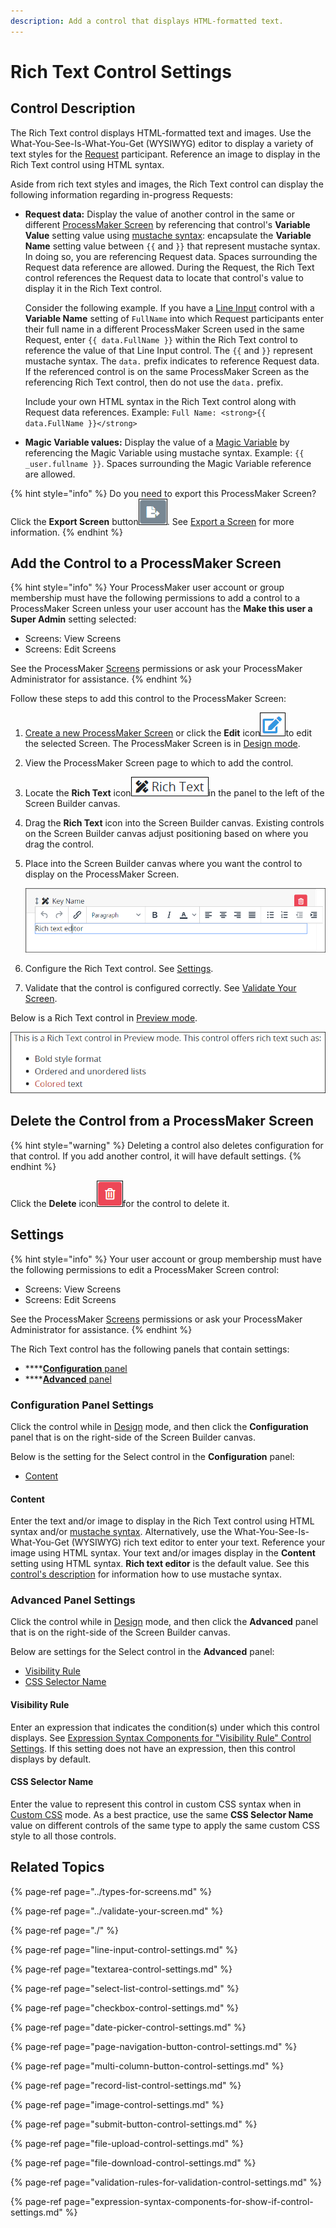 ```yaml
---
description: Add a control that displays HTML-formatted text.
---
```


# Rich Text Control Settings

## Control Description

The Rich Text control displays HTML-formatted text and images. Use the What-You-See-Is-What-You-Get \(WYSIWYG\) editor to display a variety of text styles for the [Request](../../../../using-processmaker/requests/what-is-a-request.md) participant. Reference an image to display in the Rich Text control using HTML syntax.

Aside from rich text styles and images, the Rich Text control can display the following information regarding in-progress Requests:

* **Request data:** Display the value of another control in the same or different [ProcessMaker Screen](../../what-is-a-form.md) by referencing that control's **Variable Value** setting value using [mustache syntax](https://mustache.github.io/mustache.5.html): encapsulate the **Variable Name** setting value between  `{{` and `}}` that represent mustache syntax. In doing so, you are referencing Request data. Spaces surrounding the Request data reference are allowed. During the Request, the Rich Text control references the Request data to locate that control's value to display it in the Rich Text control.

  Consider the following example. If you have a [Line Input](line-input-control-settings.md) control with a **Variable Name** setting of `FullName` into which Request participants enter their full name in a different ProcessMaker Screen used in the same Request, enter `{{ data.FullName }}` within the Rich Text control to reference the value of that Line Input control. The `{{` and `}}` represent mustache syntax. The `data.` prefix indicates to reference Request data. If the referenced control is on the same ProcessMaker Screen as the referencing Rich Text control, then do not use the `data.` prefix.

  Include your own HTML syntax in the Rich Text control along with Request data references. Example: `Full Name: <strong>{{ data.FullName }}</strong>`

* **Magic Variable values:** Display the value of a [Magic Variable](../../../reference-global-variables-in-your-processmaker-assets.md) by referencing the Magic Variable using mustache syntax. Example: `{{ _user.fullname }}`. Spaces surrounding the Magic Variable reference are allowed.

{% hint style="info" %}
Do you need to export this ProcessMaker Screen? Click the **Export Screen** button![](../../../../.gitbook/assets/export-screen-button-screens-builder-processes.png). See [Export a Screen](../../manage-forms/export-a-screen.md#overview) for more information.
{% endhint %}

## Add the Control to a ProcessMaker Screen

{% hint style="info" %}
Your ProcessMaker user account or group membership must have the following permissions to add a control to a ProcessMaker Screen unless your user account has the **Make this user a Super Admin** setting selected:

* Screens: View Screens
* Screens: Edit Screens

See the ProcessMaker [Screens](../../../../processmaker-administration/permission-descriptions-for-users-and-groups.md#screens) permissions or ask your ProcessMaker Administrator for assistance.
{% endhint %}

Follow these steps to add this control to the ProcessMaker Screen:

1. [Create a new ProcessMaker Screen](../../manage-forms/create-a-new-form.md) or click the **Edit** icon![](../../../../.gitbook/assets/edit-icon.png)to edit the selected Screen. The ProcessMaker Screen is in [Design mode](../screens-builder-modes.md#editor-mode).
2. View the ProcessMaker Screen page to which to add the control.
3. Locate the **Rich Text** icon![](../../../../.gitbook/assets/rich-text-control-screens-builder-processes.png)in the panel to the left of the Screen Builder canvas.
4. Drag the **Rich Text** icon into the Screen Builder canvas. Existing controls on the Screen Builder canvas adjust positioning based on where you drag the control.
5. Place into the Screen Builder canvas where you want the control to display on the ProcessMaker Screen.  

   ![](../../../../.gitbook/assets/rich-text-control-placed-screens-builder-processes.png)

6. Configure the Rich Text control. See [Settings](rich-text-control-settings.md#settings).
7. Validate that the control is configured correctly. See [Validate Your Screen](../validate-your-screen.md#validate-a-processmaker-screen).

Below is a Rich Text control in [Preview mode](../screens-builder-modes.md#preview-mode).

![Rich Text control in Preview mode](../../../../.gitbook/assets/rich-text-control-preview-screens-builder-processes.png)

## Delete the Control from a ProcessMaker Screen

{% hint style="warning" %}
Deleting a control also deletes configuration for that control. If you add another control, it will have default settings.
{% endhint %}

Click the **Delete** icon![](../../../../.gitbook/assets/delete-screen-control-screens-builder-processes.png)for the control to delete it.

## Settings

{% hint style="info" %}
Your user account or group membership must have the following permissions to edit a ProcessMaker Screen control:

* Screens: View Screens
* Screens: Edit Screens

See the ProcessMaker [Screens](../../../../processmaker-administration/permission-descriptions-for-users-and-groups.md#screens) permissions or ask your ProcessMaker Administrator for assistance.
{% endhint %}

The Rich Text control has the following panels that contain settings:

* \*\*\*\*[**Configuration** panel](rich-text-control-settings.md#configuration-panel-settings)
* \*\*\*\*[**Advanced** panel](rich-text-control-settings.md#advanced-panel-settings)

### Configuration Panel Settings

Click the control while in [Design](../screens-builder-modes.md#design-mode) mode, and then click the **Configuration** panel that is on the right-side of the Screen Builder canvas.

Below is the setting for the Select control in the **Configuration** panel:

* [Content](rich-text-control-settings.md#content)

#### Content

Enter the text and/or image to display in the Rich Text control using HTML syntax and/or [mustache syntax](https://mustache.github.io/mustache.5.html). Alternatively, use the What-You-See-Is-What-You-Get \(WYSIWYG\) rich text editor to enter your text. Reference your image using HTML syntax. Your text and/or images display in the **Content** setting using HTML syntax. **Rich text editor** is the default value. See this [control's description](rich-text-control-settings.md#control-description) for information how to use mustache syntax.

### Advanced Panel Settings

Click the control while in [Design](../screens-builder-modes.md#design-mode) mode, and then click the **Advanced** panel that is on the right-side of the Screen Builder canvas.

Below are settings for the Select control in the **Advanced** panel:

* [Visibility Rule](rich-text-control-settings.md#visibility-rule)
* [CSS Selector Name](rich-text-control-settings.md#css-selector-name)

#### Visibility Rule

Enter an expression that indicates the condition\(s\) under which this control displays. See [Expression Syntax Components for "Visibility Rule" Control Settings](expression-syntax-components-for-show-if-control-settings.md#expression-syntax-components-for-show-if-control-settings). If this setting does not have an expression, then this control displays by default.

#### CSS Selector Name

Enter the value to represent this control in custom CSS syntax when in [Custom CSS](../add-custom-css-to-a-screen.md#add-custom-css-to-a-processmaker-screen) mode. As a best practice, use the same **CSS Selector Name** value on different controls of the same type to apply the same custom CSS style to all those controls.

## Related Topics

{% page-ref page="../types-for-screens.md" %}

{% page-ref page="../validate-your-screen.md" %}

{% page-ref page="./" %}

{% page-ref page="line-input-control-settings.md" %}

{% page-ref page="textarea-control-settings.md" %}

{% page-ref page="select-list-control-settings.md" %}

{% page-ref page="checkbox-control-settings.md" %}

{% page-ref page="date-picker-control-settings.md" %}

{% page-ref page="page-navigation-button-control-settings.md" %}

{% page-ref page="multi-column-button-control-settings.md" %}

{% page-ref page="record-list-control-settings.md" %}

{% page-ref page="image-control-settings.md" %}

{% page-ref page="submit-button-control-settings.md" %}

{% page-ref page="file-upload-control-settings.md" %}

{% page-ref page="file-download-control-settings.md" %}

{% page-ref page="validation-rules-for-validation-control-settings.md" %}

{% page-ref page="expression-syntax-components-for-show-if-control-settings.md" %}

